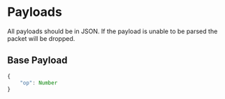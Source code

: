 # Payloads

All payloads should be in JSON. If the payload is unable to be parsed the packet will be dropped.

## Base Payload

```js
{
    "op": Number
}
```